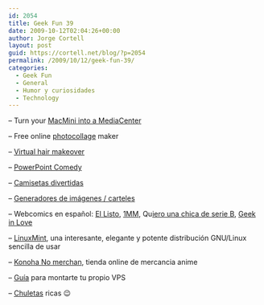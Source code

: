 ```yaml
---
id: 2054
title: Geek Fun 39
date: 2009-10-12T02:04:26+00:00
author: Jorge Cortell
layout: post
guid: https://cortell.net/blog/?p=2054
permalink: /2009/10/12/geek-fun-39/
categories:
  - Geek Fun
  - General
  - Humor y curiosidades
  - Technology
---
```

– Turn your <a title="https://www.tuaw.com/2009/07/24/behold-my-mac-mini-media-center/" href="https://www.tuaw.com/2009/07/24/behold-my-mac-mini-media-center/" target="_blank">MacMini into a MediaCenter</a>

– Free online <a title="https://www.picartia.com/" href="https://www.picartia.com/" target="_blank">photocollage</a> maker

– <a title="https://www.instyle.com/instyle/makeover/" href="https://www.instyle.com/instyle/makeover/" target="_blank">Virtual hair makeover</a>

– <a title="https://www.youtube.com/watch?v=vXFi7AdhhGk" href="https://www.youtube.com/watch?v=vXFi7AdhhGk" target="_blank">PowerPoint Comedy</a>

– <a title="https://shop.neatorama.com/store.php?funny-tshirts-pg1-cid99.html" href="https://shop.neatorama.com/store.php?funny-tshirts-pg1-cid99.html" target="_blank">Camisetas divertidas</a>

– <a title="https://generatorblog.blogspot.com/" href="https://generatorblog.blogspot.com/" target="_blank">Generadores de imágenes / carteles</a>

– Webcomics en español: <a title="https://listocomics.com/" href="https://listocomics.com/" target="_blank">El Listo</a>, <a title="https://monos.fadri.org/" href="https://monos.fadri.org/" target="_blank">1MM</a>, Qu<a title="https://chicadeserieb.wordpress.com/" href="https://chicadeserieb.wordpress.com/" target="_blank">iero una chica de serie B</a>, <a title="https://geekinlove.com" href="https://geekinlove.com" target="_blank">Geek in Love</a>

– <a title="https://www.linuxmint.com/about.php" href="https://www.linuxmint.com/about.php" target="_blank">LinuxMint</a>, una interesante, elegante y potente distribución GNU/Linux sencilla de usar

– <a title="https://www.kmerchan.com/webcms/index.php" href="https://www.kmerchan.com/webcms/index.php" target="_blank">Konoha No merchan</a>, tienda online de mercancia anime

– <a title="https://guvnr.com/web/web-dev/setup-unmanaged-vps-newbies-v-p-s-bible/" href="https://guvnr.com/web/web-dev/setup-unmanaged-vps-newbies-v-p-s-bible/" target="_blank">Guía</a> para montarte tu propio VPS

– <a title="https://www.addedbytes.com/cheat-sheets/2/" href="https://www.addedbytes.com/cheat-sheets/2/" target="_blank">Chuletas</a> ricas 😉
